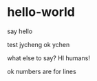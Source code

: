 # hello-world
say hello

test jycheng
ok ychen

what else to say? HI humans!

ok numbers are for lines

